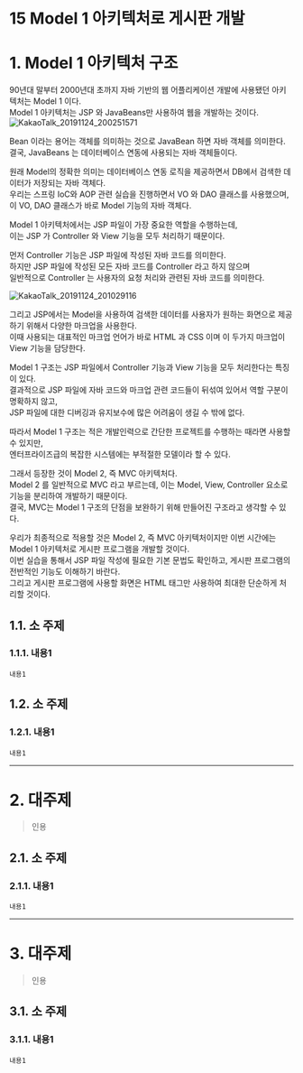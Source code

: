 15 Model 1 아키텍처로 게시판 개발
=======================
# 1. Model 1 아키텍처 구조
90년대 말부터 2000년대 초까지 자바 기반의 웹 어플리케이션 개발에 사용됐던 아키텍처는 Model 1 이다.   
Model 1 아키텍처는 JSP 와 JavaBeans만 사용하여 웹을 개발하는 것이다.   
![KakaoTalk_20191124_200251571](https://user-images.githubusercontent.com/50267433/69493719-8e930e80-0ef5-11ea-87b3-fa04cd82b098.jpg)  
  
Bean 이라는 용어는 객체를 의미하는 것으로 JavaBean 하면 자바 객체를 의미한다.   
결국, JavaBeans 는 데이터베이스 연동에 사용되는 자바 객체들이다.   
   
원래 Model의 정확한 의미는 데이터베이스 연동 로직을 제공하면서 DB에서 검색한 데이터가 저장되는 자바 객체다.  
우리는 스프링 IoC와 AOP 관련 실습을 진행하면서 VO 와 DAO 클래스를 사용했으며,  
이 VO, DAO 클래스가 바로 Model 기능의 자바 객체다.  

Model 1 아키텍처에서는 JSP 파일이 가장 중요한 역할을 수행하는데,  
이는 JSP 가 Controller 와 View 기능을 모두 처리하기 때문이다.   
   
먼저 Controller 기능은 JSP 파일에 작성된 자바 코드를 의미한다.   
하지만 JSP 파일에 작성된 모든 자바 코드를 Controller 라고 하지 않으며  
일반적으로 Controller 는 사용자의 요청 처리와 관련된 자바 코드를 의미한다.   
  
![KakaoTalk_20191124_201029116](https://user-images.githubusercontent.com/50267433/69493796-8f787000-0ef6-11ea-8b03-6c8392cf0179.jpg)  
  
그리고 JSP에서는 Model을 사용하여 검색한 데이터를 사용자가 원하는 화면으로 제공하기 위해서 다양한 마크업을 사용한다.  
이때 사용되는 대표적인 마크업 언어가 바로 HTML 과 CSS 이며 이 두가지 마크업이 View 기능을 담당한다.  
  
Model 1 구조는 JSP 파일에서 Controller 기능과 View 기능을 모두 처리한다는 특징이 있다.  
결과적으로 JSP 파일에 자바 코드와 마크업 관련 코드들이 뒤섞여 있어서 역할 구분이 명확하지 않고,  
JSP 파일에 대한 디버깅과 유지보수에 많은 어려움이 생길 수 밖에 없다.   
  
따라서 Model 1 구조는 적은 개발인력으로 간단한 프로젝트를 수행하는 때라면 사용할 수 있지만,  
엔터프라이즈급의 복잡한 시스템에는 부적절한 모델이라 할 수 있다.  
   
그래서 등장한 것이 Model 2, 즉 MVC 아키텍처다.  
Model 2 를 일반적으로 MVC 라고 부르는데, 이는 Model, View, Controller 요소로 기능을 분리하여 개발하기 때문이다.  
결국, MVC는 Model 1 구조의 단점을 보완하기 위해 만들어진 구조라고 생각할 수 있다.  
  
우리가 최종적으로 적용할 것은 Model 2, 즉 MVC 아키텍처이지만 이번 시간에는 Model 1 아키텍처로 게시판 프로그램을 개발할 것이다.   
이번 실습을 통해서 JSP 파일 작성에 필요한 기본 문법도 확인하고, 게시판 프로그램의 전반적인 기능도 이해하기 바란다.    
그리고 게시판 프로그램에 사용할 화면은 HTML 태그만 사용하여 최대한 단순하게 처리할 것이다.  

## 1.1. 소 주제
### 1.1.1. 내용1
```
내용1
```
## 1.2. 소 주제
### 1.2.1. 내용1
```
내용1
```

***
# 2. 대주제
> 인용
## 2.1. 소 주제
### 2.1.1. 내용1
```
내용1
```   

***
# 3. 대주제
> 인용
## 3.1. 소 주제
### 3.1.1. 내용1
```
내용1
```
